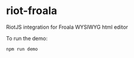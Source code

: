# riot-froala
RiotJS integration for Froala WYSIWYG html editor

 To run the demo:
 ```
 npm run demo
 ```
